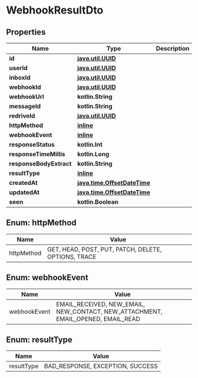 
# WebhookResultDto

## Properties
Name | Type | Description | Notes
------------ | ------------- | ------------- | -------------
**id** | [**java.util.UUID**](java.util.UUID) |  |  [optional]
**userId** | [**java.util.UUID**](java.util.UUID) |  |  [optional]
**inboxId** | [**java.util.UUID**](java.util.UUID) |  |  [optional]
**webhookId** | [**java.util.UUID**](java.util.UUID) |  |  [optional]
**webhookUrl** | **kotlin.String** |  |  [optional]
**messageId** | **kotlin.String** |  |  [optional]
**redriveId** | [**java.util.UUID**](java.util.UUID) |  |  [optional]
**httpMethod** | [**inline**](#HttpMethodEnum) |  |  [optional]
**webhookEvent** | [**inline**](#WebhookEventEnum) |  |  [optional]
**responseStatus** | **kotlin.Int** |  |  [optional]
**responseTimeMillis** | **kotlin.Long** |  |  [optional]
**responseBodyExtract** | **kotlin.String** |  |  [optional]
**resultType** | [**inline**](#ResultTypeEnum) |  |  [optional]
**createdAt** | [**java.time.OffsetDateTime**](java.time.OffsetDateTime) |  |  [optional]
**updatedAt** | [**java.time.OffsetDateTime**](java.time.OffsetDateTime) |  |  [optional]
**seen** | **kotlin.Boolean** |  |  [optional]


<a name="HttpMethodEnum"></a>
## Enum: httpMethod
Name | Value
---- | -----
httpMethod | GET, HEAD, POST, PUT, PATCH, DELETE, OPTIONS, TRACE


<a name="WebhookEventEnum"></a>
## Enum: webhookEvent
Name | Value
---- | -----
webhookEvent | EMAIL_RECEIVED, NEW_EMAIL, NEW_CONTACT, NEW_ATTACHMENT, EMAIL_OPENED, EMAIL_READ


<a name="ResultTypeEnum"></a>
## Enum: resultType
Name | Value
---- | -----
resultType | BAD_RESPONSE, EXCEPTION, SUCCESS



